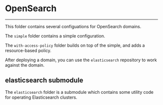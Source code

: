 
# OpenSearch
---

This folder contains several configuations for OpenSearch domains.

The `simple` folder contains a simple configuration.

The `with-access-policy` folder builds on top of the simple, and adds
a resource-based policy.


After deploying a domain, you can use the `elasticsearch` repository
to work against the domain.

## elasticsearch submodule
The `elasticsearch` folder is a submodule which contains
some utility code for operating Elasticsearch clusters.

